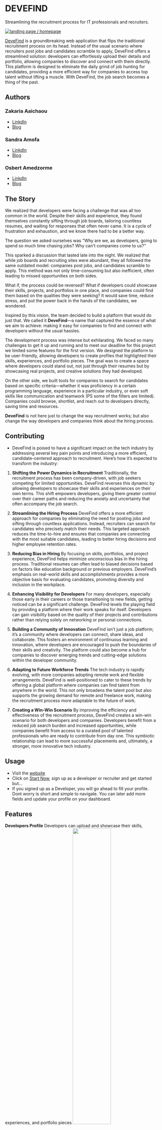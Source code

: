 # DEVEFIND
Streamlining the recruitment process for IT professionals and recruiters.

<a href="https://sylfcare.netlify.app/">
    <img src="./devefind_frontend/images/png/landingReadme.PNG" alt="landing page / homepage" title="Devefind">
</a>

[DeveFind]() is a groundbreaking web application that flips the traditional recruitment process on its head. Instead of the usual scenario where recruiters post jobs and candidates scramble to apply, DeveFind offers a streamlined solution: developers can effortlessly upload their details and portfolio, allowing companies to discover and connect with them directly. This platform is designed to eliminate the daily grind of job hunting for candidates, providing a more efficient way for companies to access top talent without lifting a muscle. With DeveFind, the job search becomes a thing of the past.

## Authors
### **Zakaria Aaichaou**
* [LinkdIn]()
* [Blog]()

### **Sandra Amofa**
* [LinkdIn](https://www.linkedin.com/in/sandra-akua-amofa/)
* [Blog]()

### **Osbert Amedzorme**
* [LinkdIn](https://www.linkedin.com/in/osbertamedzorme)
* [Blog]()


## The Story

We realized that developers were facing a challenge that was all too common in the world. Despite their skills and experience, they found themselves constantly sifting through job boards, tailoring countless resumes, and waiting for responses that often never came. It is a cycle of frustration and exhaustion, and we know there had to be a better way. 

The question we asked ourselves was "Why are we, as developers, going to spend so much time chasing jobs? Why can't companies come to us?"

This sparked a discussion that lasted late into the night. We realized that while job boards and recruiting sites were abundant, they all followed the same outdated model: companies post jobs, and candidates scramble to apply. This method was not only time-consuming but also inefficient, often leading to missed opportunities on both sides.

What if, the process could be reversed? What if developers could showcase their skills, projects, and portfolios in one place, and companies could find them based on the qualities they were seeking? It would save time, reduce stress, and put the power back in the hands of the candidates, we wondered.

Inspired by this vision, the team decided to build a platform that would do just that. We called it **DeveFind**—a name that captured the essence of what we aim to achieve: making it easy for companies to find and connect with developers without the usual hassles.

The development process was intense but exhilarating. We faced so many challenges to get it up and running and to meet our deadline for this project we limited some features for the first version. We designed the platform to be user-friendly, allowing developers to create profiles that highlighted their skills, experiences, and portfolio pieces. The goal was to create a space where developers could stand out, not just through their resumes but by showcasing real projects, and creative solutions they had developed.

On the other side, we built tools for companies to search for candidates based on specific criteria—whether it was proficiency in a certain programming language, experience in a particular industry, or even soft skills like communication and teamwork (PS some of the filters are limited). Companies could browse, shortlist, and reach out to developers directly, saving time and resources.

**DeveFind** is not here just to change the way recruitment works; but also change the way developers and companies think about the hiring process.

## Contributing
* DeveFind is poised to have a significant impact on the tech industry by addressing
several key pain points and introducing a more efficient, candidate-centered approach to recruitment. Here’s how it’s expected to transform the industry:

1. **Shifting the Power Dynamics in Recruitment**
Traditionally, the recruitment process has been company-driven, with job seekers competing for limited opportunities. DeveFind reverses this dynamic by allowing developers to showcase their skills and experiences on their own terms. This shift empowers developers, giving them greater control over their career paths and reducing the anxiety and uncertainty that often accompany the job search.

2. **Streamlining the Hiring Process**
DeveFind offers a more efficient approach for companies by eliminating the need for posting jobs and sifting through countless applications. Instead, recruiters can search for candidates who precisely match their needs. This targeted approach reduces the time-to-hire and ensures that companies are connecting with the most suitable candidates, leading to better hiring decisions and higher employee retention rates.

3. **Reducing Bias in Hiring**
By focusing on skills, portfolios, and project experience, DeveFind helps minimize unconscious bias in the hiring process. Traditional resumes can often lead to biased decisions based on factors like education background or previous employers. DeveFind’s emphasis on real-world skills and accomplishments provides a more objective basis for evaluating candidates, promoting diversity and inclusion in the workplace.

4. **Enhancing Visibility for Developers**
For many developers, especially those early in their careers or those transitioning to new fields, getting noticed can be a significant challenge. DeveFind levels the playing field by providing a platform where their work speaks for itself. Developers can gain visibility based on the quality of their projects and contributions rather than relying solely on networking or personal connections.

5. **Building a Community of Innovation**
DeveFind isn’t just a job platform; it’s a community where developers can connect, share ideas, and collaborate. This fosters an environment of continuous learning and innovation, where developers are encouraged to push the boundaries of their skills and creativity. The platform could also become a hub for companies to discover emerging trends and cutting-edge solutions within the developer community.

6. **Adapting to Future Workforce Trends**
The tech industry is rapidly evolving, with more companies adopting remote work and flexible arrangements. DeveFind is well-positioned to cater to these trends by offering a global platform where companies can find talent from anywhere in the world. This not only broadens the talent pool but also supports the growing demand for remote and freelance work, making the recruitment process more adaptable to the future of work.

7. **Creating a Win-Win Scenario**
By improving the efficiency and effectiveness of the recruitment process, DeveFind creates a win-win scenario for both developers and companies. Developers benefit from a reduced job search burden and increased opportunities, while companies benefit from access to a curated pool of talented professionals who are ready to contribute from day one. This symbiotic relationship can lead to more successful placements and, ultimately, a stronger, more innovative tech industry.


## Usage
- Visit the [website]()
- Click on [Start Now](), sign up as a developer or recruiter and get started but...
- If you signed up as a Developer, you will go ahead to fill your profile. Dont worry is short and simple to navigate. You can later add more fields and update your profile on your dashboard.


## Features
**Developers Profile**
Developers can upload and showcase their skills, experiences, and portfolio pieces
<img width=50% src="">

**Advanced Search Filters for Recruiters**
* Skill-Based Search: Recruiters can search for candidates based on specific technical skills, languages, or tools.
* Experience Level: Filters to sort developers by years of experience or proficiency in particular areas.
* Location and Availability: Search filters based on location (for on-site roles) or availability (full-time, part-time, freelance)
<img width=50% src="">

**Signup**
A tailored signup path for both developers and recruiters.
<img width=50% src="">


### **Authentication**

Our backend ensures members who have signed up onlu can log into the system. A unique token is generated for each member everytime they login and expires after a few hours to ensure security.


## Built With
* [HTML5](https://developer.mozilla.org/en-US/docs/Glossary/HTML5)- Frontenf framework
* [CSS3](https://www.tutorialspoint.com/css/index.htm)- Styling
* [Javascript](https://developer.mozilla.org/en-US/docs/Web/JavaScript) - The Frontend Language
* []() - help with responsiveness
* []() - The Backend Language
* []() - Database Management System
* []() - Object Relational Mapping (ORM)


## Future
when  DeveFind starts to take shape, we are looking at creating more than just a tool — but building a community where developers began to see the platform as a place to connect with like-minded professionals, share ideas, and learn from one another. Companies, too, appreciates the streamlined process, where they can discover talent without wading through a sea of generic applications.

1. **Automated Matching**
* AI-Powered Recommendations: The platform will use AI to suggest developers to recruiters based on job requirements, past hires, and successful matches.
* Job Role Matching: Developers can be notified of roles that match their skills and interests, even if they aren’t actively searching.
4. Instant Messaging and Collaboration Tools
Direct Communication: A built-in messaging system allows recruiters and developers to communicate directly, facilitating quick and easy discussions.
Collaboration Tools: Features like code sharing, integrated with GitHub or other repositories, to enable technical discussions or assessments directly on the platform.
5. Interview Scheduling and Management
Calendar Integration: Seamless scheduling of interviews with calendar sync options for both parties.
Interview Prep Resources: Developers can access tips, tutorials, and sample questions relevant to their skills and the roles they’re being considered for.
6. Analytics Dashboard
Profile Insights for Developers: Developers can view analytics on how often their profiles are viewed, which projects attract the most attention, and which skills are most in demand.
Hiring Metrics for Recruiters: Recruiters can track metrics such as time-to-hire, candidate engagement rates, and conversion rates from profile views to hires.
7. Skill Assessment and Validation
Built-in Coding Challenges: Developers can complete coding challenges to validate their skills, with scores visible to recruiters.
Third-Party Certifications: Integration with platforms like LinkedIn Learning, Coursera, or others to showcase completed certifications or courses.
8. Community and Networking
Developer Forums: Spaces for developers to discuss trends, share advice, and collaborate on open-source projects.
Recruiter Q&A Sessions: Live or recorded sessions where recruiters share insights into what they’re looking for, company culture, and more.
Events and Webinars: Regular events featuring industry experts, coding bootcamps, and career advice webinars.
9. Customizable Job Alerts
Smart Job Alerts: Developers can set preferences to receive notifications about new opportunities that match their skills and interests.
Recruiter Alerts: Recruiters can set alerts for when new developers with specific skills join the platform.
10. Mobile App
On-the-Go Access: A mobile app version of the platform for easy access to job matches, messages, and profile updates.
Push Notifications: Real-time updates on new messages, job matches, and profile views.
11. Security and Privacy Features
Privacy Controls: Developers can control who can view their profiles, with options for making certain details private or visible only to selected recruiters.
Data Encryption: Ensuring all personal data, communication, and transactions on the platform are encrypted for security.
12. Integration with Other Platforms
Social Media Integration: Easy sharing of profiles or projects on LinkedIn, Twitter, or other social platforms.
Resume Import: Developers can import details from existing resumes or profiles on LinkedIn.
13. Company Pages
Employer Branding: Companies can create dedicated pages that showcase their culture, mission, and open roles.
Employee Testimonials: Features for companies to include testimonials from current employees about their experiences.
14. Freelance Marketplace
Gig Opportunities: Developers can find short-term freelance projects or contract work in addition to full-time roles.
Project Bidding: A feature allowing developers to bid on projects posted by companies, with a focus on transparency and fairness.

## Acknowledgements
* ALX Staff and Students
* Cafes

## License :lock:
This project is licensed under the MIT License - see the [LICENSE](./LICENSE) file for details.